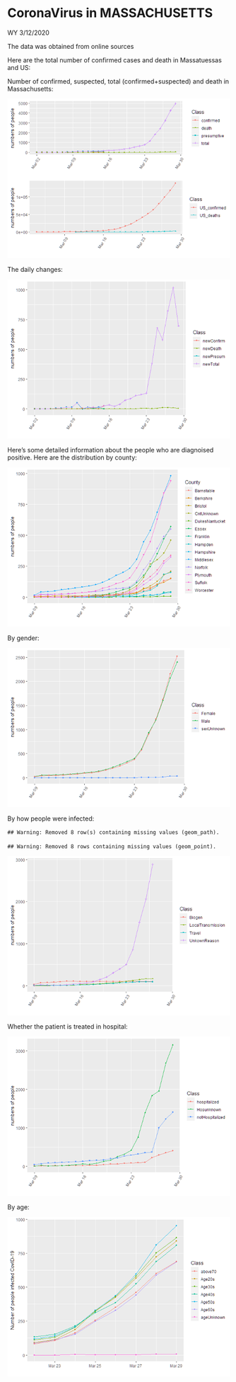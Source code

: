 CoronaVirus in MASSACHUSETTS
================
WY
3/12/2020

The data was obtained from online sources

Here are the total number of confirmed cases and death in Massatuessas
and US:

Number of confirmed, suspected, total (confirmed+suspected) and death in
Massachusetts:

![](Report_MA_files/figure-gfm/plotting-1.png)<!-- -->

The daily changes:

![](Report_MA_files/figure-gfm/plotting%20for%20daily%20changes-1.png)<!-- -->

Here’s some detailed information about the people who are diagnoised
positive. Here are the distribution by county:

![](Report_MA_files/figure-gfm/unnamed-chunk-1-1.png)<!-- -->

By gender:

![](Report_MA_files/figure-gfm/unnamed-chunk-2-1.png)<!-- -->

By how people were infected:

    ## Warning: Removed 8 row(s) containing missing values (geom_path).

    ## Warning: Removed 8 rows containing missing values (geom_point).

![](Report_MA_files/figure-gfm/unnamed-chunk-3-1.png)<!-- -->

Whether the patient is treated in hospital:

![](Report_MA_files/figure-gfm/unnamed-chunk-4-1.png)<!-- -->

By age:

![](Report_MA_files/figure-gfm/age-1.png)<!-- -->

